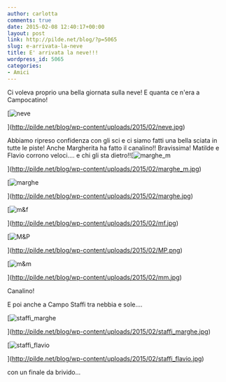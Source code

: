 ```yaml
---
author: carlotta
comments: true
date: 2015-02-08 12:40:17+00:00
layout: post
link: http://pilde.net/blog/?p=5065
slug: e-arrivata-la-neve
title: E' arrivata la neve!!!
wordpress_id: 5065
categories:
- Amici
---
```


Ci voleva proprio una bella giornata sulla neve! E quanta ce n'era a Campocatino!

[![neve](http://pilde.net/blog/wp-content/uploads/2015/02/neve.jpg)


](http://pilde.net/blog/wp-content/uploads/2015/02/neve.jpg)


Abbiamo ripreso confidenza con gli sci e ci siamo fatti una bella sciata in tutte le piste! Anche Margherita ha fatto il canalino!! Bravissima! Matilde e Flavio corrono veloci.... e chi gli sta dietro!![![marghe_m](http://pilde.net/blog/wp-content/uploads/2015/02/marghe_m.jpg)


](http://pilde.net/blog/wp-content/uploads/2015/02/marghe_m.jpg)


 [![marghe](http://pilde.net/blog/wp-content/uploads/2015/02/marghe.jpg)


](http://pilde.net/blog/wp-content/uploads/2015/02/marghe.jpg)


 [![m&f](http://pilde.net/blog/wp-content/uploads/2015/02/mf.jpg)


](http://pilde.net/blog/wp-content/uploads/2015/02/mf.jpg)


 [![M&P](http://pilde.net/blog/wp-content/uploads/2015/02/MP.png)


](http://pilde.net/blog/wp-content/uploads/2015/02/MP.png)


 [![m&m](http://pilde.net/blog/wp-content/uploads/2015/02/mm.jpg)


](http://pilde.net/blog/wp-content/uploads/2015/02/mm.jpg)


Canalino!


E poi anche a Campo Staffi tra nebbia e sole....

[![staffi_marghe](http://pilde.net/blog/wp-content/uploads/2015/02/staffi_marghe.jpg)


](http://pilde.net/blog/wp-content/uploads/2015/02/staffi_marghe.jpg)


 [![staffi_flavio](http://pilde.net/blog/wp-content/uploads/2015/02/staffi_flavio.jpg)


](http://pilde.net/blog/wp-content/uploads/2015/02/staffi_flavio.jpg)


con un finale da brivido...


